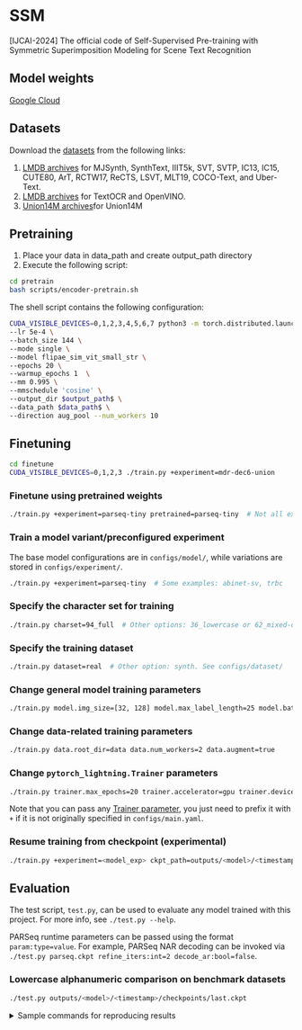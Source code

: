 # SSM
[IJCAI-2024] The official code of  Self-Supervised Pre-training with Symmetric Superimposition Modeling for Scene Text Recognition

## Model weights
[Google Cloud](https://drive.google.com/drive/folders/1_tGsCcUNiWf_hgE43dzOy2yM5nYW7UUu?usp=drive_link)

## Datasets
Download the [datasets](Datasets.md) from the following links:
1. [LMDB archives](https://drive.google.com/drive/folders/1NYuoi7dfJVgo-zUJogh8UQZgIMpLviOE) for MJSynth, SynthText, IIIT5k, SVT, SVTP, IC13, IC15, CUTE80, ArT, RCTW17, ReCTS, LSVT, MLT19, COCO-Text, and Uber-Text.
2. [LMDB archives](https://drive.google.com/drive/folders/1D9z_YJVa6f-O0juni-yG5jcwnhvYw-qC) for TextOCR and OpenVINO.
3. [Union14M archives](https://github.com/Mountchicken/Union14M/blob/main/docs/source_dataset.md)for Union14M

## Pretraining
1. Place your data in data_path and create output_path directory
2. Execute the following script:
```sh
cd pretrain
bash scripts/encoder-pretrain.sh
```
The shell script contains the following configuration:
```sh
CUDA_VISIBLE_DEVICES=0,1,2,3,4,5,6,7 python3 -m torch.distributed.launch --nproc_per_node=8 --nnodes=1 --master_port 29060 sim_pretrain.py  \
--lr 5e-4 \
--batch_size 144 \
--mode single \
--model flipae_sim_vit_small_str \
--epochs 20 \
--warmup_epochs 1  \
--mm 0.995 \
--mmschedule 'cosine' \
--output_dir $output_path$ \
--data_path $data_path$ \
--direction aug_pool --num_workers 10 
```

## Finetuning
```sh
cd finetune
CUDA_VISIBLE_DEVICES=0,1,2,3 ./train.py +experiment=mdr-dec6-union
```
### Finetune using pretrained weights
```bash
./train.py +experiment=parseq-tiny pretrained=parseq-tiny  # Not all experiments have pretrained weights
```

### Train a model variant/preconfigured experiment
The base model configurations are in `configs/model/`, while variations are stored in `configs/experiment/`.
```bash
./train.py +experiment=parseq-tiny  # Some examples: abinet-sv, trbc
```

### Specify the character set for training
```bash
./train.py charset=94_full  # Other options: 36_lowercase or 62_mixed-case. See configs/charset/
```

### Specify the training dataset
```bash
./train.py dataset=real  # Other option: synth. See configs/dataset/
```

### Change general model training parameters
```bash
./train.py model.img_size=[32, 128] model.max_label_length=25 model.batch_size=384
```

### Change data-related training parameters
```bash
./train.py data.root_dir=data data.num_workers=2 data.augment=true
```

### Change `pytorch_lightning.Trainer` parameters
```bash
./train.py trainer.max_epochs=20 trainer.accelerator=gpu trainer.devices=2
```
Note that you can pass any [Trainer parameter](https://pytorch-lightning.readthedocs.io/en/stable/common/trainer.html),
you just need to prefix it with `+` if it is not originally specified in `configs/main.yaml`.

### Resume training from checkpoint (experimental)
```bash
./train.py +experiment=<model_exp> ckpt_path=outputs/<model>/<timestamp>/checkpoints/<checkpoint>.ckpt
```

</p></details>

## Evaluation
The test script, ```test.py```, can be used to evaluate any model trained with this project. For more info, see ```./test.py --help```.

PARSeq runtime parameters can be passed using the format `param:type=value`. For example, PARSeq NAR decoding can be invoked via `./test.py parseq.ckpt refine_iters:int=2 decode_ar:bool=false`.

### Lowercase alphanumeric comparison on benchmark datasets 
```bash
./test.py outputs/<model>/<timestamp>/checkpoints/last.ckpt  
```

<details><summary>Sample commands for reproducing results</summary><p>

### Benchmark using different evaluation character sets
```bash
./test.py outputs/<model>/<timestamp>/checkpoints/last.ckpt  # lowercase alphanumeric (36-character set)
./test.py outputs/<model>/<timestamp>/checkpoints/last.ckpt --cased  # mixed-case alphanumeric (62-character set)
./test.py outputs/<model>/<timestamp>/checkpoints/last.ckpt --cased --punctuation  # mixed-case alphanumeric + punctuation (94-character set)
```

### Lowercase alphanumeric comparison on more challenging datasets 
```bash
./test.py outputs/<model>/<timestamp>/checkpoints/last.ckpt --new
```



